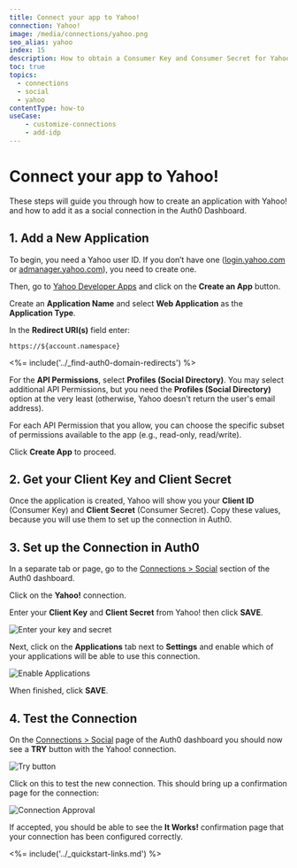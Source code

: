 ```yaml
---
title: Connect your app to Yahoo!
connection: Yahoo!
image: /media/connections/yahoo.png
seo_alias: yahoo
index: 15
description: How to obtain a Consumer Key and Consumer Secret for Yahoo!
toc: true
topics:
  - connections
  - social
  - yahoo
contentType: how-to
useCase:
    - customize-connections
    - add-idp
---
```


# Connect your app to Yahoo!

These steps will guide you through how to create an application with Yahoo! and how to add it as a social connection in the Auth0 Dashboard.

## 1. Add a New Application

To begin, you need a Yahoo user ID. If you don’t have one ([login.yahoo.com](https://login.yahoo.com) or [admanager.yahoo.com](https://admanager.yahoo.com)), you need to create one.

Then, go to [Yahoo Developer Apps](https://developer.yahoo.com/apps/) and click on the **Create an App** button.

Create an **Application Name** and select **Web Application** as the **Application Type**. 

In the **Redirect URI(s)** field enter:

`https://${account.namespace}`

<%= include('../_find-auth0-domain-redirects') %>

For the **API Permissions**, select **Profiles (Social Directory)**. You may select additional API Permissions, but you need the **Profiles (Social Directory)** option at the very least (otherwise, Yahoo doesn't return the user's email address).

For each API Permission that you allow, you can choose the specific subset of permissions available to the app (e.g., read-only, read/write).

Click **Create App** to proceed.

## 2. Get your **Client Key** and **Client Secret**

Once the application is created, Yahoo will show you your **Client ID** (Consumer Key) and **Client Secret** (Consumer Secret). Copy these values, because you will use them to set up the connection in Auth0.

## 3. Set up the Connection in Auth0

In a separate tab or page, go to the [Connections > Social](${manage_url}/#/connections/social) section of the Auth0 dashboard.

Click on the **Yahoo!** connection.

Enter your **Client Key** and **Client Secret** from Yahoo! then click **SAVE**.

![Enter your key and secret](/media/articles/connections/social/yahoo/setup-connection.png)

Next, click on the **Applications** tab next to **Settings** and enable which of your applications will be able to use this connection.

![Enable Applications](/media/articles/connections/social/yahoo/enable-clients.png)

When finished, click **SAVE**.

## 4. Test the Connection

On the [Connections > Social](${manage_url}/#/connections/social) page of the Auth0 dashboard you should now see a **TRY** button with the Yahoo! connection.

![Try button](/media/articles/connections/social/yahoo/try-button.png)

Click on this to test the new connection. This should bring up a confirmation page for the connection:

![Connection Approval](/media/articles/connections/social/yahoo/approve-connection.png)

If accepted, you should be able to see the **It Works!** confirmation page that your connection has been configured correctly.

<%= include('../_quickstart-links.md') %>
